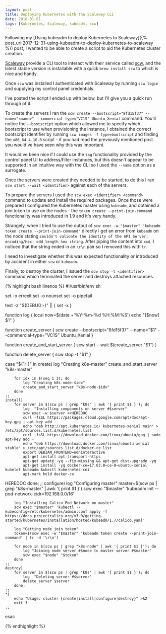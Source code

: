 ```yaml
---
layout: post
title: Deploying Kubernetes with the Scaleway CLI
date: 2018-01-01
tags: [Kubernetes, Scaleway, kubeadm, scw]
---
```


Following my [Using kubeadm to deploy Kubernetes to Scaleway]({% post_url 2017-12-31-using-kubeadm-to-deploy-kubernetes-to-scaleway %}) post, I wanted to be able to create a script to aid the Kubernetes cluster creation.

[Scaleway][2] provide a CLI tool to interact with their service called [scw][1], and the latest stable version is installable with a quick `brew install scw` to which is nice and handy.

Once `scw` was installed I authenticated with Scaleway by running `scw login` and supplying my control panel credentials.

I've posted the script I ended up with below, but I'll give you a quick run through of it.

To create the servers I ran the `scw create --bootscript="8fd15f37" --name="<name>" --commercial-type="VC1S" Ubuntu_Xenial` command. You'll notice the `--bootscript` option which allowed me to specify which bootscript to use when provisioning the instance, I obtained the correct bootscript identifier by running `scw images -f type=bootscript` and finding the `x86_64 4.10.8` script - if you had read the previously mentioned post you would've have seen why this was important.

It would've been nice if I could use the `tag` functionality provided by the control panel UI to address/filter instances, but this doesn't appear to be supported in an intuitive way with the CLI so I used the `--name` option as a surrogate.

Once the servers were created they needed to be started, to do this I ran `scw start --wait <identifier>` against each of the servers.

To prepare the servers I used the `scw exec <identifier> <command>` command to update and install the required packages. Once those were prepared I configured the Kubernetes master using `kubeadm`, and obtained a join token to use on the nodes - the `token create --print-join-command` functionality was introduced in 1.9 and it's very handy.

Strangely, when I tried to use the output of `scw exec -w "$master" 'kubeadm token create --print-join-command'` directly I get an error from `kubeadm` on the node stating `couldn't validate the identity of the API Server: encoding/hex: odd length hex string`. After piping the content into `xxd`, I noticed that the string ended in an `\r\n` pair so I removed this with `tr`.

I need to investigate whether this was expected functionality or introduced by accident in either `scw` or `kubeadm`.

Finally, to destroy the cluster, I issued the `scw stop -t <identifier>` command which terminated the server and destroys attached resources.

{% highlight bash linenos %}
#!/usr/bin/env sh

set -o errexit
set -o nounset
set -o pipefail

test -z "${DEBUG:-}" || {
    set -x
}

function log {
    local now=$(date +'%Y-%m-%d %H:%M:%S')
    echo "[$now] $1"
}

function create_server {
    scw create --bootscript="8fd15f37" --name="$1" --commercial-type="VC1S" Ubuntu_Xenial
}

function create_and_start_server {
    scw start --wait $(create_server "$1")
}

function delete_server {
    scw stop -t "$1"
}

case "${1:-}" in
    create)
        log "Creating k8s-master"
        create_and_start_server "k8s-master"

        for idx in $(seq 1 3); do
            log "Creating k8s-node-$idx"
            create_and_start_server "k8s-node-$idx"
        done
    ;;
    install)
        for server in $(scw ps | grep "k8s" | awk '{ print $1 }'); do
            log  "Installing components on server #$server"
            scw exec -w $server <<HEREDOC
            curl -fsSL https://packages.cloud.google.com/apt/doc/apt-key.gpg | apt-key add -
            echo "deb http://apt.kubernetes.io/ kubernetes-xenial main" > /etc/apt/sources.list.d/kubernetes.list
            curl -fsSL https://download.docker.com/linux/ubuntu/gpg | sudo apt-key add -
            echo "deb https://download.docker.com/linux/ubuntu xenial stable" > /etc/apt/sources.list.d/docker-ce.list
            export DEBIAN_FRONTEND=noninteractive
            apt-get install apt-transport-https
            apt-get update -yq --fix-missing && apt-get dist-upgrade -yq
            apt-get install -yq docker-ce=17.03.0~ce-0~ubuntu-xenial kubelet kubeadm kubectl kubernetes-cni
            apt-mark hold docker-ce
HEREDOC
        done;
    ;;
    configure)
        log "Configuring master"
        master=$(scw ps | grep "k8s-master" | awk '{ print $1 }')
        scw exec "$master" 'kubeadm init --pod-network-cidr=192.168.0.0/16'

        log "Installing Calico Pod Network on master"
        scw exec "$master" 'kubectl --kubeconfig=/etc/kubernetes/admin.conf apply -f https://docs.projectcalico.org/v3.0/getting-started/kubernetes/installation/hosted/kubeadm/1.7/calico.yaml'

        log "Getting node join token"
        token=$(scw exec -w "$master" 'kubeadm token create --print-join-command' | tr -d '\r\n')

        for node in $(scw ps | grep "k8s-node" | awk '{ print $1 }'); do
            log "Joining node server #$node to master server #$master"
            scw exec "$node" "$token"
        done
    ;;
    destroy)
        for server in $(scw ps | grep "k8s" | awk '{ print $1 }'); do
            log  "Deleting server #$server"
            delete_server $server
        done;
    ;;
    *)
        echo "Usage: cluster {create|install|configure|destroy}" >&2
        exit 3
    ;;
esac

{% endhighlight %}

[1]: https://www.scaleway.com/
[2]: https://github.com/scaleway/scaleway-cli
